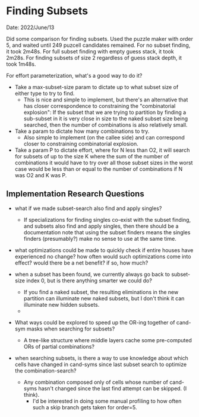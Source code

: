 # Finding Subsets

Date: 2022/June/13

Did some comparison for finding subsets. Used the puzzle maker with order 5, and waited until 249 puzcell candidates remained. For no subset finding, it took 2m48s. For full subset finding with empty guess stack, it took 2m28s. For finding subsets of size 2 regardless of guess stack depth, it took 1m48s.

For effort parameterization, what's a good way to do it?

- Take a max-subset-size param to dictate up to what subset size of either type to try to find.
  - This is nice and simple to implement, but there's an alternative that has closer correspondence to constraining the "combinatorial explosion": If the subset that we are trying to partition by finding a sub-subset in it is very close in size to the naked subset size being searched, then the number of combinations is also relatively small.
- Take a param to dictate how many combinations to try.
  - Also simple to implement (on the callee side) and can correspond closer to constraining combinatorial explosion.
- Take a param P to dictate effort, where for N less than O2, it will search for subsets of up to the size K where the sum of the number of combinations it would have to try over all those subset sizes in the worst case would be less than or equal to the number of combinations if N was O2 and K was P.

## Implementation Research Questions

- what if we made subset-search also find and apply singles?
  - If specializations for finding singles co-exist with the subset finding, and subsets also find and apply singles, then there should be a documentation note that using the subset finders means the singles finders (presumably?) make no sense to use at the same time.

- what optimizations could be made to quickly check if entire houses have experienced no change? how often would such optimizations come into effect? would there be a net benefit? if so, how much?
- when a subset has been found, we currently always go back to subset-size index 0, but is there anything smarter we could do?
  - If you find a naked subset, the resulting eliminations in the new partition can illuminate new naked subsets, but I don't think it can illuminate new hidden subsets.
  -

- What ways could be explored to speed up the OR-ing together of cand-sym masks when searching for subsets?
  - A tree-like structure where middle layers cache some pre-computed ORs of partial combinations?

- when searching subsets, is there a way to use knowledge about which cells have changed in cand-syms since last subset search to optimize the combination-search?
  - Any combination composed only of cells whose number of cand-syms hasn't changed since the last find attempt can be skipped. (I think).
    - I'd be interested in doing some manual profiling to how often such a skip branch gets taken for order=5.